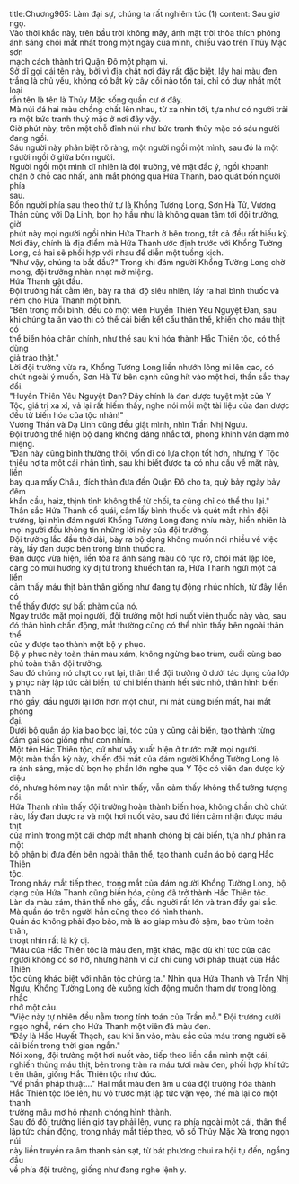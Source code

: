 title:Chương965: Làm đại sự, chúng ta rất nghiêm túc (1)
content:
Sau giờ ngọ.<br>Vào thời khắc này, trên bầu trời không mây, ánh mặt trời thỏa thích phóng<br>ánh sáng chói mắt nhất trong một ngày của mình, chiếu vào trên Thủy Mặc sơn<br>mạch cách thành trì Quận Đô một phạm vi.<br>Sở dĩ gọi cái tên này, bởi vì địa chất nơi đây rất đặc biệt, lấy hai màu đen<br>trắng là chủ yếu, không có bất kỳ cây cối nào tồn tại, chỉ có duy nhất một loại<br>rắn tên là tên là Thủy Mặc sống quần cư ở đây.<br>Mà núi đá hai màu chồng chất lên nhau, từ xa nhìn tới, tựa như có người trải<br>ra một bức tranh thuỷ mặc ở nơi đây vậy.<br>Giờ phút này, trên một chỗ đỉnh núi như bức tranh thủy mặc có sáu người<br>đang ngồi.<br>Sáu người này phân biệt rõ ràng, một người ngồi một mình, sau đó là một<br>người ngồi ở giữa bốn người.<br>Người ngồi một mình dĩ nhiên là đội trưởng, vẻ mặt đắc ý, ngồi khoanh<br>chân ở chỗ cao nhất, ánh mắt phóng qua Hứa Thanh, bao quát bốn người phía<br>sau.<br>Bốn người phía sau theo thứ tự là Khổng Tường Long, Sơn Hà Tử, Vương<br>Thần cùng với Dạ Linh, bọn họ hầu như là không quan tâm tới đội trưởng, giờ<br>phút này mọi người ngồi nhìn Hứa Thanh ở bên trong, tất cả đều rất hiếu kỳ.<br>Nơi đây, chính là địa điểm mà Hứa Thanh ước định trước với Khổng Tường<br>Long, cả hai sẽ phối hợp với nhau để diễn một tuồng kịch.<br>"Như vậy, chúng ta bắt đầu?" Trong khi đám người Khổng Tường Long chờ<br>mong, đội trưởng nhàn nhạt mở miệng.<br>Hứa Thanh gật đầu.<br>Đội trưởng hất cằm lên, bày ra thái độ siêu nhiên, lấy ra hai bình thuốc và<br>ném cho Hứa Thanh một bình.<br>"Bên trong mỗi bình, đều có một viên Huyền Thiên Yêu Nguyệt Đan, sau<br>khi chúng ta ăn vào thì có thể cải biến kết cấu thân thể, khiến cho máu thịt có<br>thể biến hóa chân chính, như thế sau khi hóa thành Hắc Thiên tộc, có thể dùng<br>giả tráo thật."<br>Lời đội trưởng vừa ra, Khổng Tường Long liền nhướn lông mi lên cao, có<br>chút ngoài ý muốn, Sơn Hà Tử bên cạnh cũng hít vào một hơi, thần sắc thay<br>đổi.<br>"Huyền Thiên Yêu Nguyệt Đan? Đây chính là đan dược tuyệt mật của Y<br>Tộc, giá trị xa xỉ, vả lại rất hiếm thấy, nghe nói mỗi một tài liệu của đan dược<br>đều từ biến hóa của tộc nhân!"<br>Vương Thần và Dạ Linh cũng đều giật mình, nhìn Trần Nhị Ngưu.<br>Đội trưởng thể hiện bộ dạng không đáng nhắc tới, phong khinh vân đạm mở<br>miệng.<br>"Đan này cũng bình thường thôi, vốn dĩ có lựa chọn tốt hơn, nhưng Y Tộc<br>thiếu nợ ta một cái nhân tình, sau khi biết được ta có nhu cầu về mặt này, liền<br>bay qua mấy Châu, đích thân đưa đến Quận Đô cho ta, quỳ bảy ngày bảy đêm<br>khẩn cầu, haiz, thịnh tình không thể từ chối, ta cũng chỉ có thể thu lại."<br>Thần sắc Hứa Thanh cổ quái, cầm lấy bình thuốc và quét mắt nhìn đội<br>trưởng, lại nhìn đám người Khổng Tường Long đang nhíu mày, hiển nhiên là<br>mọi người đều không tin những lời này của đội trưởng.<br>Đội trưởng lắc đầu thở dài, bày ra bộ dạng không muốn nói nhiều về việc<br>này, lấy đan dược bên trong bình thuốc ra.<br>Đan dược vừa hiện, liền tỏa ra ánh sáng màu đỏ rực rỡ, chói mắt lập lòe,<br>càng có mùi hương kỳ dị từ trong khuếch tán ra, Hứa Thanh ngửi một cái liền<br>cảm thấy máu thịt bản thân giống như đang tự động nhúc nhích, từ đây liền có<br>thể thấy được sự bất phàm của nó.<br>Ngay trước mặt mọi người, đội trưởng một hơi nuốt viên thuốc này vào, sau<br>đó thân hình chấn động, mắt thường cũng có thể nhìn thấy bên ngoài thân thể<br>của y được tạo thành một bộ y phục.<br>Bộ y phục này toàn thân màu xám, không ngừng bao trùm, cuối cùng bao<br>phủ toàn thân đội trưởng.<br>Sau đó chúng nó chợt co rụt lại, thân thể đội trưởng ở dưới tác dụng của lớp<br>y phục này lập tức cải biến, tứ chi biến thành hết sức nhỏ, thân hình biến thành<br>nhỏ gầy, đầu người lại lớn hơn một chút, mí mắt cũng biến mất, hai mắt phóng<br>đại.<br>Dưới bộ quần áo kia bao bọc lại, tóc của y cũng cải biến, tạo thành từng<br>đám gai sóc giống như con nhím.<br>Một tên Hắc Thiên tộc, cứ như vậy xuất hiện ở trước mặt mọi người.<br>Một màn thần kỳ này, khiến đôi mắt của đám người Khổng Tường Long lộ<br>ra ánh sáng, mặc dù bọn họ phần lớn nghe qua Y Tộc có viên đan được kỳ diệu<br>đó, nhưng hôm nay tận mắt nhìn thấy, vẫn cảm thấy không thể tưởng tượng nổi.<br>Hứa Thanh nhìn thấy đội trưởng hoàn thành biến hóa, không chần chờ chút<br>nào, lấy đan dược ra và một hơi nuốt vào, sau đó liền cảm nhận được máu thịt<br>của mình trong một cái chớp mắt nhanh chóng bị cải biến, tựa như phân ra một<br>bộ phận bị đưa đến bên ngoài thân thể, tạo thành quần áo bộ dạng Hắc Thiên<br>tộc.<br>Trong nháy mắt tiếp theo, trong mắt của đám người Khổng Tường Long, bộ<br>dạng của Hứa Thanh cũng biến hóa, cũng đã trở thành Hắc Thiên tộc.<br>Làn da màu xám, thân thể nhỏ gầy, đầu người rất lớn và tràn đầy gai sắc.<br>Mà quần áo trên người hắn cũng theo đó hình thành.<br>Quần áo không phải đạo bào, mà là áo giáp màu đỏ sậm, bao trùm toàn thân,<br>thoạt nhìn rất là kỳ dị.<br>"Máu của Hắc Thiên tộc là màu đen, mặt khác, mặc dù khí tức của các<br>ngươi không có sơ hở, nhưng hành vi cử chỉ cùng với pháp thuật của Hắc Thiên<br>tộc cũng khác biệt với nhân tộc chúng ta." Nhìn qua Hứa Thanh và Trần Nhị<br>Ngưu, Khổng Tường Long đè xuống kích động muốn tham dự trong lòng, nhắc<br>nhở một câu.<br>"Việc này tự nhiên đều nằm trong tính toán của Trần mỗ." Đội trưởng cười<br>ngạo nghễ, ném cho Hứa Thanh một viên đá màu đen.<br>"Đây là Hắc Huyết Thạch, sau khi ăn vào, màu sắc của máu trong người sẽ<br>cải biến trong thời gian ngắn."<br>Nói xong, đội trưởng một hơi nuốt vào, tiếp theo liền cắn mình một cái,<br>nghiến thủng máu thịt, bên trong tràn ra máu tươi màu đen, phối hợp khí tức<br>trên thân, giống Hắc Thiên tộc như đúc.<br>"Về phần pháp thuật..." Hai mắt màu đen âm u của đội trưởng hóa thành<br>Hắc Thiên tộc lóe lên, hư vô trước mặt lập tức vặn vẹo, thế mà lại có một thanh<br>trường mâu mơ hồ nhanh chóng hình thành.<br>Sau đó đội trưởng liền giơ tay phải lên, vung ra phía ngoài một cái, thân thể<br>lập tức chấn động, trong nháy mắt tiếp theo, vô số Thủy Mặc Xà trong ngọn núi<br>này liền truyền ra âm thanh sàn sạt, từ bát phương chui ra hội tụ đến, ngẩng đầu<br>về phía đội trưởng, giống như đang nghe lệnh y.